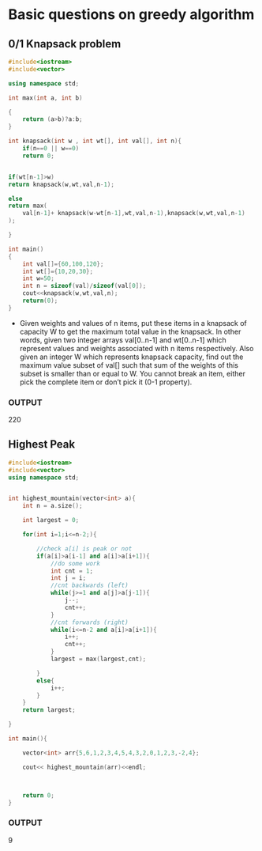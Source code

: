 # Basic questions on greedy algorithm

## 0/1 Knapsack problem

```CPP
#include<iostream>
#include<vector>

using namespace std;

int max(int a, int b)

{
    return (a>b)?a:b;
}

int knapsack(int w , int wt[], int val[], int n){
    if(n==0 || w==0)
    return 0;


if(wt[n-1]>w)
return knapsack(w,wt,val,n-1);

else
return max(
    val[n-1]+ knapsack(w-wt[n-1],wt,val,n-1),knapsack(w,wt,val,n-1)
);

}

int main()
{
    int val[]={60,100,120};
    int wt[]={10,20,30};
    int w=50;
    int n = sizeof(val)/sizeof(val[0]);
    cout<<knapsack(w,wt,val,n);
    return(0);
}

```
- Given weights and values of n items, put these items in a knapsack of capacity W to get the maximum total value in the knapsack. In other words, given two integer arrays val[0..n-1] and wt[0..n-1] which represent values and weights associated with n items respectively. Also given an integer W which represents knapsack capacity, find out the maximum value subset of val[] such that sum of the weights of this subset is smaller than or equal to W. You cannot break an item, either pick the complete item or don’t pick it (0-1 property).


### OUTPUT
220


## Highest Peak

```CPP
#include<iostream>
#include<vector>
using namespace std;


int highest_mountain(vector<int> a){
	int n = a.size();

	int largest = 0;

	for(int i=1;i<=n-2;){

		//check a[i] is peak or not
		if(a[i]>a[i-1] and a[i]>a[i+1]){
			//do some work
			int cnt = 1;
			int j = i;
			//cnt backwards (left)
			while(j>=1 and a[j]>a[j-1]){
				j--;
				cnt++;
			}
			//cnt forwards (right)
			while(i<=n-2 and a[i]>a[i+1]){
				i++;
				cnt++;
			}
			largest = max(largest,cnt);

		}
		else{
			i++;
		}
	}
	return largest;

}

int main(){

	vector<int> arr{5,6,1,2,3,4,5,4,3,2,0,1,2,3,-2,4};

	cout<< highest_mountain(arr)<<endl;



	return 0;
}

```

### OUTPUT
9